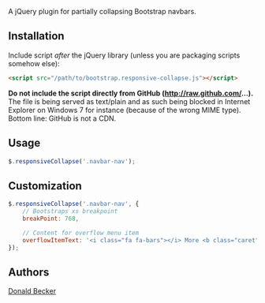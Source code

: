 A jQuery plugin for partially collapsing Bootstrap navbars.

## Installation

Include script *after* the jQuery library (unless you are packaging scripts somehow else):

```html
<script src="/path/to/bootstrap.responsive-collapse.js"></script>
```

**Do not include the script directly from GitHub (http://raw.github.com/...).** The file is being served as text/plain and as such being blocked
in Internet Explorer on Windows 7 for instance (because of the wrong MIME type). Bottom line: GitHub is not a CDN.

## Usage

```javascript
$.responsiveCollapse('.navbar-nav');
```

## Customization

```javascript
$.responsiveCollapse('.navbar-nav', {
	// Bootstraps xs breakpoint
	breakPoint: 768,

	// Content for overflow menu item
	overflowItemText: '<i class="fa fa-bars"></i> More <b class="caret"></b>'
});
```

## Authors

[Donald Becker](https://github.com/psyon)
